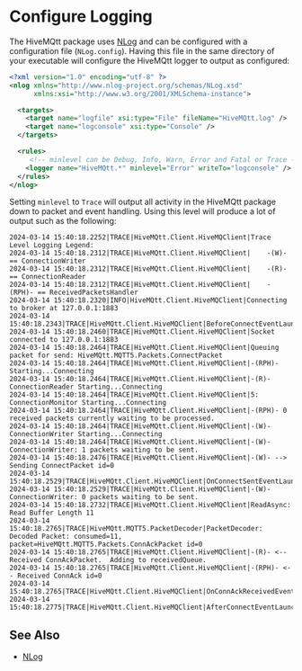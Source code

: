 # Configure Logging

The HiveMQtt package uses [NLog](https://github.com/NLog/NLog) and can be configured with a configuration file (`NLog.config`).  Having this file in the same directory of your executable will configure the HiveMQtt logger to output as configured:

```xml
<?xml version="1.0" encoding="utf-8" ?>
<nlog xmlns="http://www.nlog-project.org/schemas/NLog.xsd"
      xmlns:xsi="http://www.w3.org/2001/XMLSchema-instance">

  <targets>
    <target name="logfile" xsi:type="File" fileName="HiveMQtt.log" />
    <target name="logconsole" xsi:type="Console" />
  </targets>

  <rules>
     <!-- minlevel can be Debug, Info, Warn, Error and Fatal or Trace -->
    <logger name="HiveMQtt.*" minlevel="Error" writeTo="logconsole" />
  </rules>
</nlog>

```

Setting `minlevel` to `Trace` will output all activity in the HiveMQtt package down to packet and event handling.  Using this level will produce a lot of output such as the following:

```log
2024-03-14 15:40:18.2252|TRACE|HiveMQtt.Client.HiveMQClient|Trace Level Logging Legend:
2024-03-14 15:40:18.2312|TRACE|HiveMQtt.Client.HiveMQClient|    -(W)-   == ConnectionWriter
2024-03-14 15:40:18.2312|TRACE|HiveMQtt.Client.HiveMQClient|    -(R)-   == ConnectionReader
2024-03-14 15:40:18.2312|TRACE|HiveMQtt.Client.HiveMQClient|    -(RPH)- == ReceivedPacketsHandler
2024-03-14 15:40:18.2320|INFO|HiveMQtt.Client.HiveMQClient|Connecting to broker at 127.0.0.1:1883
2024-03-14 15:40:18.2343|TRACE|HiveMQtt.Client.HiveMQClient|BeforeConnectEventLauncher
2024-03-14 15:40:18.2460|TRACE|HiveMQtt.Client.HiveMQClient|Socket connected to 127.0.0.1:1883
2024-03-14 15:40:18.2464|TRACE|HiveMQtt.Client.HiveMQClient|Queuing packet for send: HiveMQtt.MQTT5.Packets.ConnectPacket
2024-03-14 15:40:18.2464|TRACE|HiveMQtt.Client.HiveMQClient|-(RPH)- Starting...Connecting
2024-03-14 15:40:18.2464|TRACE|HiveMQtt.Client.HiveMQClient|-(R)- ConnectionReader Starting...Connecting
2024-03-14 15:40:18.2464|TRACE|HiveMQtt.Client.HiveMQClient|5: ConnectionMonitor Starting...Connecting
2024-03-14 15:40:18.2464|TRACE|HiveMQtt.Client.HiveMQClient|-(RPH)- 0 received packets currently waiting to be processed.
2024-03-14 15:40:18.2464|TRACE|HiveMQtt.Client.HiveMQClient|-(W)- ConnectionWriter Starting...Connecting
2024-03-14 15:40:18.2464|TRACE|HiveMQtt.Client.HiveMQClient|-(W)- ConnectionWriter: 1 packets waiting to be sent.
2024-03-14 15:40:18.2476|TRACE|HiveMQtt.Client.HiveMQClient|-(W)- --> Sending ConnectPacket id=0
2024-03-14 15:40:18.2529|TRACE|HiveMQtt.Client.HiveMQClient|OnConnectSentEventLauncher
2024-03-14 15:40:18.2529|TRACE|HiveMQtt.Client.HiveMQClient|-(W)- ConnectionWriter: 0 packets waiting to be sent.
2024-03-14 15:40:18.2732|TRACE|HiveMQtt.Client.HiveMQClient|ReadAsync: Read Buffer Length 11
2024-03-14 15:40:18.2765|TRACE|HiveMQtt.MQTT5.PacketDecoder|PacketDecoder: Decoded Packet: consumed=11, packet=HiveMQtt.MQTT5.Packets.ConnAckPacket id=0
2024-03-14 15:40:18.2765|TRACE|HiveMQtt.Client.HiveMQClient|-(R)- <-- Received ConnAckPacket.  Adding to receivedQueue.
2024-03-14 15:40:18.2765|TRACE|HiveMQtt.Client.HiveMQClient|-(RPH)- <-- Received ConnAck id=0
2024-03-14 15:40:18.2765|TRACE|HiveMQtt.Client.HiveMQClient|OnConnAckReceivedEventLauncher
2024-03-14 15:40:18.2775|TRACE|HiveMQtt.Client.HiveMQClient|AfterConnectEventLauncher
```

## See Also

* [NLog](https://github.com/NLog/NLog)
